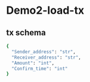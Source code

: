 # Demo2-load-tx
## tx schema
```bash
{
  "Sender_address": "str",
  "Receiver_address": "str",
  "Amount": "int",
  "Confirm_time": "int"
}
```
